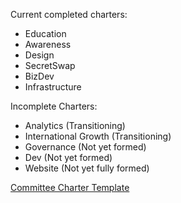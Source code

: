 Current completed charters:

* Education
* Awareness
* Design
* SecretSwap
* BizDev
* Infrastructure 

Incomplete Charters:

* Analytics (Transitioning)
* International Growth (Transitioning)
* Governance (Not yet formed)
* Dev (Not yet formed)
* Website (Not yet fully formed)

[Committee Charter Template](https://docs.google.com/document/d/1vEq_BD6wOqVbFCbBcdVJ7XdSnjsECXXOVpsMb0r5bLw/edit?usp=sharing)
